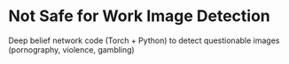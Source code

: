 # Not Safe for Work Image Detection
Deep belief network code (Torch + Python) to detect questionable images (pornography, violence, gambling)

